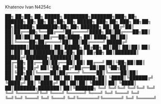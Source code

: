 Khatenov Ivan N4254c


██╗  ██╗██╗  ██╗ █████╗ ████████╗███████╗███╗   ██╗ ██████╗ ██╗   ██╗    ██╗██╗   ██╗ █████╗ ███╗   ██╗    ███╗   ██╗██╗  ██╗██████╗ ███████╗██╗  ██╗ ██████╗
██║ ██╔╝██║  ██║██╔══██╗╚══██╔══╝██╔════╝████╗  ██║██╔═══██╗██║   ██║    ██║██║   ██║██╔══██╗████╗  ██║    ████╗  ██║██║  ██║╚════██╗██╔════╝██║  ██║██╔════╝
█████╔╝ ███████║███████║   ██║   █████╗  ██╔██╗ ██║██║   ██║██║   ██║    ██║██║   ██║███████║██╔██╗ ██║    ██╔██╗ ██║███████║ █████╔╝███████╗███████║██║     
██╔═██╗ ██╔══██║██╔══██║   ██║   ██╔══╝  ██║╚██╗██║██║   ██║╚██╗ ██╔╝    ██║╚██╗ ██╔╝██╔══██║██║╚██╗██║    ██║╚██╗██║╚════██║██╔═══╝ ╚════██║╚════██║██║     
██║  ██╗██║  ██║██║  ██║   ██║   ███████╗██║ ╚████║╚██████╔╝ ╚████╔╝     ██║ ╚████╔╝ ██║  ██║██║ ╚████║    ██║ ╚████║     ██║███████╗███████║     ██║╚██████╗
╚═╝  ╚═╝╚═╝  ╚═╝╚═╝  ╚═╝   ╚═╝   ╚══════╝╚═╝  ╚═══╝ ╚═════╝   ╚═══╝      ╚═╝  ╚═══╝  ╚═╝  ╚═╝╚═╝  ╚═══╝    ╚═╝  ╚═══╝     ╚═╝╚══════╝╚══════╝     ╚═╝ ╚═════╝
